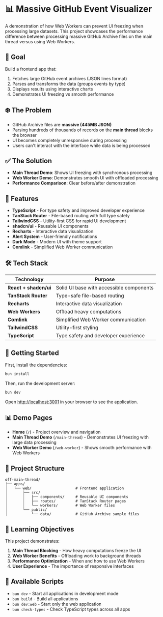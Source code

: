 # 📊 Massive GitHub Event Visualizer

A demonstration of how Web Workers can prevent UI freezing when processing large datasets. This project showcases the performance difference between processing massive GitHub Archive files on the main thread versus using Web Workers.

## 🎯 Goal

Build a frontend app that:

1. Fetches large GitHub event archives (JSON lines format)
2. Parses and transforms the data (groups events by type)
3. Displays results using interactive charts
4. Demonstrates UI freezing vs smooth performance

## ❄️ The Problem

- GitHub Archive files are **massive (445MB JSON)**
- Parsing hundreds of thousands of records on the **main thread** blocks the browser
- UI becomes completely unresponsive during processing
- Users can't interact with the interface while data is being processed

## ✅ The Solution

- **Main Thread Demo**: Shows UI freezing with synchronous processing
- **Web Worker Demo**: Demonstrates smooth UI with offloaded processing
- **Performance Comparison**: Clear before/after demonstration

## 🚀 Features

- **TypeScript** - For type safety and improved developer experience
- **TanStack Router** - File-based routing with full type safety
- **TailwindCSS** - Utility-first CSS for rapid UI development
- **shadcn/ui** - Reusable UI components
- **Recharts** - Interactive data visualization
- **Alert System** - User-friendly notifications
- **Dark Mode** - Modern UI with theme support
- **Comlink** - Simplified Web Worker communication

## 🛠️ Tech Stack

| **Technology**        | **Purpose**                              |
| --------------------- | ---------------------------------------- |
| **React + shadcn/ui** | Solid UI base with accessible components |
| **TanStack Router**   | Type-safe file-based routing             |
| **Recharts**          | Interactive data visualization           |
| **Web Workers**       | Offload heavy computations               |
| **Comlink**           | Simplified Web Worker communication      |
| **TailwindCSS**       | Utility-first styling                    |
| **TypeScript**        | Type safety and developer experience     |

## 🚀 Getting Started

First, install the dependencies:

```bash
bun install
```

Then, run the development server:

```bash
bun dev
```

Open [http://localhost:3001](http://localhost:3001) in your browser to see the application.

## 📊 Demo Pages

- **Home** (`/`) - Project overview and navigation
- **Main Thread Demo** (`/main-thread`) - Demonstrates UI freezing with large data processing
- **Web Worker Demo** (`/web-worker`) - Shows smooth performance with Web Workers

## 📁 Project Structure

```
off-main-thread/
├── apps/
│   └── web/                    # Frontend application
│       ├── src/
│       │   ├── components/     # Reusable UI components
│       │   ├── routes/         # TanStack Router pages
│       │   └── workers/        # Web Worker files
│       └── public/
│           └── data/           # GitHub Archive sample files
```

## 🎯 Learning Objectives

This project demonstrates:

1. **Main Thread Blocking** - How heavy computations freeze the UI
2. **Web Worker Benefits** - Offloading work to background threads
3. **Performance Optimization** - When and how to use Web Workers
4. **User Experience** - The importance of responsive interfaces

## 📝 Available Scripts

- `bun dev` - Start all applications in development mode
- `bun build` - Build all applications
- `bun dev:web` - Start only the web application
- `bun check-types` - Check TypeScript types across all apps
